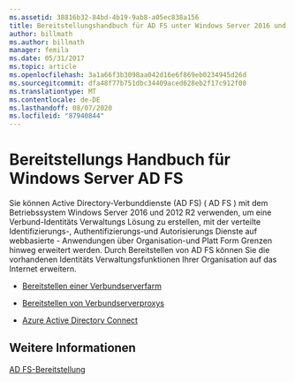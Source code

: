 ```yaml
---
ms.assetid: 38816b32-84bd-4b19-9ab8-a05ec838a156
title: Bereitstellungshandbuch für AD FS unter Windows Server 2016 und 2012 R2
author: billmath
ms.author: billmath
manager: femila
ms.date: 05/31/2017
ms.topic: article
ms.openlocfilehash: 3a1a66f3b3098aa042d16e6f869eb0234945d26d
ms.sourcegitcommit: dfa48f77b751dbc34409aced628eb2f17c912f08
ms.translationtype: MT
ms.contentlocale: de-DE
ms.lasthandoff: 08/07/2020
ms.locfileid: "87940844"
---
```

# <a name="windows-server-ad-fs-deployment-guide"></a>Bereitstellungs Handbuch für Windows Server AD FS


Sie können Active Directory-Verbunddienste (AD FS) \( AD FS \) mit dem Betriebssystem Windows Server 2016 und 2012 R2 verwenden, um eine Verbund-Identitäts Verwaltungs Lösung zu erstellen, mit der verteilte Identifizierungs-, Authentifizierungs-und Autorisierungs Dienste auf webbasierte \- Anwendungen über Organisation-und Platt Form Grenzen hinweg erweitert werden. Durch Bereitstellen von AD FS können Sie die vorhandenen Identitäts Verwaltungsfunktionen Ihrer Organisation auf das Internet erweitern.

-   [Bereitstellen einer Verbundserverfarm](Deploying-a-Federation-Server-Farm.md)

-   [Bereitstellen von Verbundserverproxys](Deploying-Federation-Server-Proxies.md)

-   [Azure Active Directory Connect](Azure-Active-Directory-Connect.md)

## <a name="see-also"></a>Weitere Informationen
[AD FS-Bereitstellung](../../ad-fs/AD-FS-Deployment.md)



